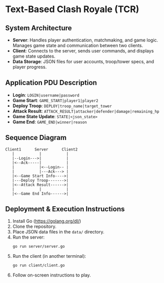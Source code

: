 # Text-Based Clash Royale (TCR)

## System Architecture
- **Server**: Handles player authentication, matchmaking, and game logic. Manages game state and communication between two clients.
- **Client**: Connects to the server, sends user commands, and displays game state updates.
- **Data Storage**: JSON files for user accounts, troop/tower specs, and player progress.

## Application PDU Description
- **Login**: `LOGIN|username|password`
- **Game Start**: `GAME_START|player1|player2`
- **Deploy Troop**: `DEPLOY|troop_name|target_tower`
- **Attack Result**: `ATTACK_RESULT|attacker|defender|damage|remaining_hp`
- **Game State Update**: `STATE|<json_state>`
- **Game End**: `GAME_END|winner|reason`

## Sequence Diagram
```
Client1      Server      Client2
   |           |           |
   |--Login--->|           |
   |<--Ack-----|           |
   |           |<--Login-- |
   |           |---Ack---> |
   |<--Game Start Info---->|
   |---Deploy Troop------->|
   |<--Attack Result------>|
   |           |           |
   |<--Game End Info------>|
```

## Deployment & Execution Instructions
1. Install Go (https://golang.org/dl/)
2. Clone the repository.
3. Place JSON data files in the `data/` directory.
4. Run the server:
   ```sh
   go run server/server.go
   ```
5. Run the client (in another terminal):
   ```sh
   go run client/client.go
   ```
6. Follow on-screen instructions to play.
